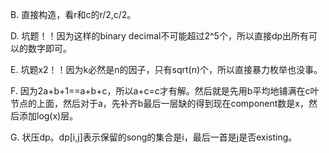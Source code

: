 B. 直接构造，看r和c的r/2,c/2。

D. 坑题！！因为这样的binary decimal不可能超过2^5个，所以直接dp出所有可以的数字即可。

E. 坑题x2！！因为k必然是n的因子，只有sqrt(n)个，所以直接暴力枚举也没事。

F. 因为2a+b+1==a+b+c，所以a+c=c才有解。然后就是先用b平均地铺满在c叶节点的上面，然后对于a，先补齐b最后一层缺的得到现在component数是x，然后添加log(x)层。

G. 状压dp。dp[i,j]表示保留的song的集合是i，最后一首是j是否existing。
